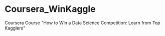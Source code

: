 # Coursera_WinKaggle
Coursera Course "How to Win a Data Science Competition: Learn from Top Kagglers"
